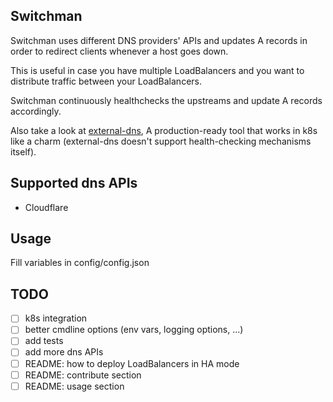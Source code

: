 ## Switchman
Switchman uses different DNS providers' APIs and updates A records in order to redirect clients whenever a host goes down.

This is useful in case you have multiple LoadBalancers and you want to distribute traffic between your LoadBalancers. 

Switchman continuously healthchecks the upstreams and update A records accordingly.

Also take a look at [external-dns](https://github.com/kubernetes-sigs/external-dns), A production-ready tool that works in k8s like a charm 
(external-dns doesn't support health-checking mechanisms itself).

## Supported dns APIs
- Cloudflare 

## Usage
Fill variables in config/config.json

## TODO
- [ ] k8s integration
- [ ] better cmdline options (env vars, logging options, ...)
- [ ] add tests
- [ ] add more dns APIs
- [ ] README: how to deploy LoadBalancers in HA mode
- [ ] README: contribute section
- [ ] README: usage section

